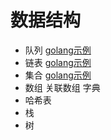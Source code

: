 # 数据结构
- 队列 [golang示例](https://github.com/zhaojunHouse/studyGuide/blob/master/queue.go)
- 链表 [golang示例](https://github.com/zhaojunHouse/studyGuide/blob/master/node.go)
- 集合 [golang示例](https://github.com/zhaojunHouse/studyGuide/blob/master/set.go)
- 数组  关联数组   字典
- 哈希表
- 栈
- 树

